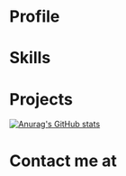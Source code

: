 # Profile

# Skills

# Projects

[![Anurag's GitHub stats](https://github-readme-stats.vercel.app/api?username=SebastianSzczypkowski&theme=vision-friendly-dark&show_icons=true)](https://github.com/anuraghazra/github-readme-stats)
# Contact me at



<!---

SebastianSzczypkowski/SebastianSzczypkowski is a ✨ special ✨ repository because its `README.md` (this file) appears on your GitHub profile.
You can click the Preview link to take a look at your changes.
--->

